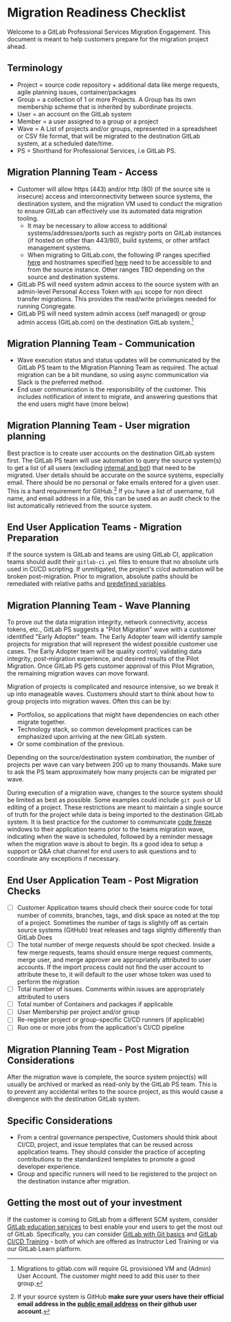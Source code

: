 # Migration Readiness Checklist

Welcome to a GitLab Professional Services Migration Engagement. This document is meant to help customers prepare for the migration project ahead.

## Terminology

- Project = source code repository + additional data like merge requests, agile planning issues, container/packages
- Group = a collection of 1 or more Projects. A Group has its own membership scheme that is inherited by subordinate projects.
- User = an account on the GitLab system
- Member = a user assigned to a group or a project
- Wave = A List of projects and/or groups, represented in a spreadsheet or CSV file format, that will be migrated to the destination GitLab system, at a scheduled date/time.
- PS = Shorthand for Professional Services, i.e GitLab PS.

## Migration Planning Team - Access

- Customer will allow https (443) and/or http (80) (if the source site is insecure) access and interconnectivity between source systems, the destination system, and the migration VM used to conduct the migration to ensure GitLab can effectively use its automated data migration tooling.
  - It may be necessary to allow access to additional systems/addresses/ports such as registry ports on GitLab instances (if hosted on other than 443/80), build systems, or other artifact management systems.
  - When migrating to GitLab.com, the following IP ranges specified [here](https://docs.gitlab.com/ee/user/gitlab_com/#ip-range) and hostnames specified [here](https://docs.gitlab.com/ee/user/gitlab_com/#hostname-list) need to be accessible to and from the source instance. Other ranges TBD depending on the source and destination systems.
- GitLab PS will need system admin access to the source system with an admin-level Personal Access Token with `api` scope for non direct transfer migrations. This provides the read/write privileges needed for running Congregate.
- GitLab PS will need system admin access (self managed) or group admin access (GitLab.com) on the destination GitLab system.[^1]
[^1]: Migrations to gitlab.com will require GL provisioned VM and (Admin) User Account. The customer might need to add this user to their group.


## Migration Planning Team - Communication

- Wave execution status and status updates will be communicated by the GitLab PS team to the Migration Planning Team as required. The actual migration can be a bit mundane, so using async communication via Slack is the preferred method.
- End user communication is the responsibility of the customer. This includes notification of intent to migrate, and answering questions that the end users might have (more below)

## Migration Planning Team - User migration planning

Best practice is to create user accounts on the destination GitLab system first. The GitLab PS team will use automation to query the source system(s) to get a list of all users (excluding [internal and bot](https://docs.gitlab.com/ee/development/internal_users.html#internal-users)) that need to be migrated. User details should be accurate on the source systems, especially email. There should be no personal or fake emails entered for a given user. This is a hard requirement for GitHub.[^github-1]  If you have a list of username, full name, and email address in a file, this can be used as an audit check to the list automatically retrieved from the source system.

[^github-1]: If your source system is GitHub **make sure your users have their official email address in the [public email address](https://docs.github.com/en/github/setting-up-and-managing-your-github-user-account/managing-email-preferences/setting-your-commit-email-address#setting-your-commit-email-address-on-github) on their github user account**.

## End User Application Teams - Migration Preparation

If the source system is GitLab and teams are using GitLab CI, application teams should audit their `gitlab-ci.yml` files to ensure that no absolute urls used in CI/CD scripting. If unmitigated, the project's ci/cd automation will be broken post-migration. Prior to migration, absolute paths should be remediated with relative paths and [predefined variables](https://docs.gitlab.com/ee/ci/variables/predefined_variables.html).

## Migration Planning Team - Wave Planning

To prove out the data migration integrity, network connectivity, access tokens, etc., GitLab PS suggests a "Pilot Migration" wave with a customer identified "Early Adopter" team. The Early Adopter team will identify sample projects for migration that will represent the widest possible customer use cases. The Early Adopter team will be quality control; validating data integrity, post-migration experience, and desired results of the Pilot Migration. Once GitLab PS gets customer approval of this Pilot Migration, the remaining migration waves can move forward.

Migration of projects is complicated and resource intensive, so we break it up into manageable waves. Customers should start to think about how to group projects into migration waves. Often this can be by:

- Portfolios, so applications that might have dependencies on each other migrate together.
- Technology stack, so common development practices can be emphasized upon arriving at the new GitLab system.
- Or some combination of the previous.

Depending on the source/destination system combination, the number of projects per wave can vary between 200 up to many thousands. Make sure to ask the PS team approximately how many projects can be migrated per wave.

During execution of a migration wave, changes to the source system should be limited as best as possible.  Some examples could include `git push` or UI editing of a project.  These restrictions are meant to maintain a single source of truth for the project while data is being imported to the destination GitLab system. It is best practice for the customer to communicate [code freeze](https://en.wikipedia.org/wiki/Freeze_(software_engineering)) windows to their application teams prior to the teams migration wave, indicating when the wave is scheduled, followed by a reminder message when the migration wave is about to begin. Its a good idea to setup a support or Q&A chat channel for end users to ask questions and to coordinate any exceptions if necessary.

## End User Application Team - Post Migration Checks

- [ ] Customer Application teams should check their source code for total number of commits, branches, tags, and disk space as noted at the top of a project. Sometimes the number of tags is slightly off as certain source systems (GitHub) treat releases and tags slightly differently than GitLab Does
- [ ] The total number of merge requests should be spot checked. Inside a few merge requests, teams should ensure merge request comments, merge user, and merge approver are appropriately attributed to user accounts. If the import process could not find the user account to attribute these to, it will default to the user whose token was used to perform the migration
- [ ] Total number of issues. Comments within issues are appropriately attributed to users
- [ ] Total number of Containers and packages if applicable
- [ ] User Membership per project and/or group
- [ ] Re-register project or group-specific CI/CD runners (if applicable)
- [ ] Run one or more jobs from the application's CI/CD pipeline

## Migration Planning Team - Post Migration Considerations

After the migration wave is complete, the source system project(s) will usually be archived or marked as read-only by the GitLab PS team. This is to prevent any accidental writes to the source project, as this would cause a divergence with the destination GitLab system.

## Specific Considerations

- From a central governance perspective, Customers should think about CI/CD, project, and issue templates that can be reused across application teams. They should consider the practice of accepting contributions to the standardized templates to promote a good developer experience.
- Group and specific runners will need to be registered to the project on the destination instance after migration.

## Getting the most out of your investment

If the customer is coming to GitLab from a different SCM system, consider [GitLab education services](https://about.gitlab.com/services/education/) to best enable your end users to get the most out of GitLab. Specifically, you can consider [GitLab with Git basics](https://about.gitlab.com/services/education/gitlab-basics) and [GitLab CI/CD Training](https://about.gitlab.com/services/education/gitlab-ci) - both of which are offered as Instructor Led Training or via our GitLab Learn platform.
